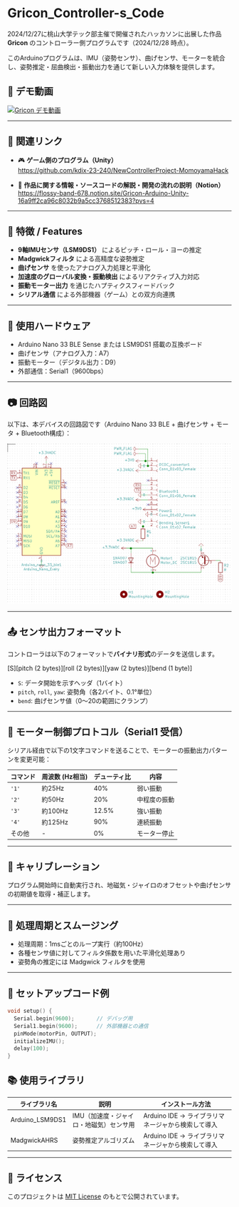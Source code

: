 # Gricon_Controller-s_Code

2024/12/27に桃山大学テック部主催で開催されたハッカソンに出展した作品 **Gricon** のコントローラー側プログラムです（2024/12/28 時点）。

このArduinoプログラムは、IMU（姿勢センサ）、曲げセンサ、モーターを統合し、姿勢推定・屈曲検出・振動出力を通じて新しい入力体験を提供します。

## 🎥 デモ動画

[![Gricon デモ動画](https://img.youtube.com/vi/qLPBSaw1i-E/0.jpg)](https://youtu.be/qLPBSaw1i-E?si=rnXXbKDZcDVdmmQi)

---

## 🔗 関連リンク

- 🎮 **ゲーム側のプログラム（Unity）**  
  https://github.com/kdix-23-240/NewControllerProject-MomoyamaHack

- 📄 **作品に関する情報・ソースコードの解説・開発の流れの説明（Notion）**  
  https://flossy-band-678.notion.site/Gricon-Arduino-Unity-16a9ff2ca96c8032b9a5cc3768512383?pvs=4

---

## 📌 特徴 / Features

- **9軸IMUセンサ（LSM9DS1）** によるピッチ・ロール・ヨーの推定  
- **Madgwickフィルタ** による高精度な姿勢推定  
- **曲げセンサ** を使ったアナログ入力処理と平滑化  
- **加速度のグローバル変換・振動検出** によるリアクティブ入力対応  
- **振動モーター出力** を通じたハプティクスフィードバック  
- **シリアル通信** による外部機器（ゲーム）との双方向連携  

---

## 🔧 使用ハードウェア

- Arduino Nano 33 BLE Sense または LSM9DS1 搭載の互換ボード  
- 曲げセンサ（アナログ入力：A7）  
- 振動モーター（デジタル出力：D9）  
- 外部通信：Serial1（9600bps）

---

## 📷 回路図

以下は、本デバイスの回路図です（Arduino Nano 33 BLE + 曲げセンサ + モータ + Bluetooth構成）：

![Gricon回路図](https://github.com/naka6ryo/Gricon_Controller-s_Code/blob/main/Gricon%20%E5%9B%9E%E8%B7%AF%E5%9B%B3.png)

---

## 📤 センサ出力フォーマット

コントローラは以下のフォーマットで**バイナリ形式**のデータを送信します。

[S][pitch (2 bytes)][roll (2 bytes)][yaw (2 bytes)][bend (1 byte)]


- `S`: データ開始を示すヘッダ（1バイト）  
- `pitch`, `roll`, `yaw`: 姿勢角（各2バイト、0.1°単位）  
- `bend`: 曲げセンサ値（0〜20の範囲にクランプ）

---

## 🔁 モーター制御プロトコル（Serial1 受信）

シリアル経由で以下の1文字コマンドを送ることで、モーターの振動出力パターンを変更可能：

| コマンド | 周波数 (Hz相当) | デューティ比 | 内容             |
|----------|------------------|--------------|------------------|
| `'1'`    | 約25Hz           | 40%          | 弱い振動         |
| `'2'`    | 約50Hz           | 20%          | 中程度の振動     |
| `'3'`    | 約100Hz          | 12.5%        | 強い振動         |
| `'4'`    | 約125Hz          | 90%          | 連続振動         |
| その他    | -                | 0%           | モーター停止     |

---

## 🧭 キャリブレーション

プログラム開始時に自動実行され、地磁気・ジャイロのオフセットや曲げセンサの初期値を取得・補正します。

---

## 🔄 処理周期とスムージング

- 処理周期：1msごとのループ実行（約100Hz）  
- 各種センサ値に対してフィルタ係数を用いた平滑化処理あり  
- 姿勢角の推定には Madgwick フィルタを使用

---

## 🚀 セットアップコード例

```cpp
void setup() {
  Serial.begin(9600);       // デバッグ用
  Serial1.begin(9600);      // 外部機器との通信
  pinMode(motorPin, OUTPUT);
  initializeIMU();
  delay(100);
}
```

## 📚 使用ライブラリ

| ライブラリ名         | 説明                        | インストール方法                                     |
|----------------------|-----------------------------|------------------------------------------------------|
| Arduino_LSM9DS1      | IMU（加速度・ジャイロ・地磁気）センサ用 | Arduino IDE → ライブラリマネージャから検索して導入 |
| MadgwickAHRS         | 姿勢推定アルゴリズム        | Arduino IDE → ライブラリマネージャから検索して導入 |

---

## 📝 ライセンス

このプロジェクトは [MIT License](https://opensource.org/licenses/MIT) のもとで公開されています。


